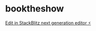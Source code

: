 # booktheshow

[Edit in StackBlitz next generation editor ⚡️](https://stackblitz.com/~/github.com/satyasundar/booktheshow)